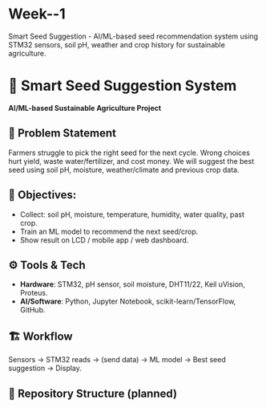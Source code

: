 # Week--1
Smart Seed Suggestion - AI/ML-based seed recommendation system using STM32 sensors, soil pH, weather and crop history for sustainable agriculture.
# 🌱 Smart Seed Suggestion System
**AI/ML-based Sustainable Agriculture Project**

## 📌 Problem Statement
Farmers struggle to pick the right seed for the next cycle. Wrong choices hurt yield, waste water/fertilizer, and cost money. We will suggest the best seed using soil pH, moisture, weather/climate and previous crop data.

## 🎯 Objectives:
- Collect: soil pH, moisture, temperature, humidity, water quality, past crop.
- Train an ML model to recommend the next seed/crop.
- Show result on LCD / mobile app / web dashboard.

## ⚙️ Tools & Tech
- **Hardware**: STM32, pH sensor, soil moisture, DHT11/22, Keil uVision, Proteus.
- **AI/Software**: Python, Jupyter Notebook, scikit-learn/TensorFlow, GitHub.

## 🏗️ Workflow
Sensors → STM32 reads → (send data) → ML model → Best seed suggestion → Display.

## 📂 Repository Structure (planned)
